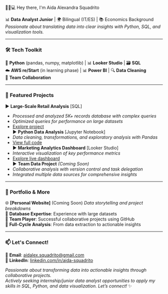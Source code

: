 👩🏻💻 Hey there, I'm Aida Alexandra Squadrito

 📊 **Data Analyst Junior** | 🌍 Bilingual (IT/ES) | 📚 Economics Background  
_Passionate about translating data into clear insights with Python, SQL, and visualization tools._

---

### 🛠️ **Tech Toolkit** 
🐍 **Python** (pandas, numpy, matplotlib) | 📊 **Looker Studio** | 🗃️ **SQL**  
☁️ **AWS re/Start** (in learning phase) | 📊 **Power BI** | 🔍 **Data Cleaning**  
👥 **Team Collaboration**

---

### 🌟 **Featured Projects** 
▶️ **Large-Scale Retail Analysis** [SQL]
   - _Processed and analyzed 5K+ records database with complex queries_  
   - _Optimized queries for performance on large datasets_  
   - [Explore project](https://github.com/Aidalex/EsercitazioneFinale_SQL.git)  
▶️ **Python Data Analysis** [Jupyter Notebook]
   - _Data cleaning, transformations, and exploratory analysis with Pandas_ 
   - [View full code](https://github.com/Aidalex/EsercitazioneFinale_Python.git)  
▶️ **Marketing Analytics Dashboard** [Looker Studio] 
   - _Interactive visualization of key performance metrics_ 
   - [Explore live dashboard](https://lookerstudio.google.com/s/kxZLuMfAorY)  
▶️ **Team Data Project** *(Coming Soon)*  
   - _Collaborative analysis with version control and task delegation_  
   - _Integrated multiple data sources for comprehensive insights_  

--- 

### 📂 **Portfolio & More** 
  🌐 **[Personal Website]** (Coming Soon) _Data storytelling and project breakdowns_  
🔹 **Database Expertise**: Experience with large datasets  
🔹 **Team Player**: Successful collaborative projects using GitHub  
🔹 **Full-Cycle Analysis**: From data extraction to actionable insights  

---
### 📫 **Let's Connect!**
📧 **Email**: aidalex.squadrito@gmail.com  
🔗 **LinkedIn**: [linkedin.com/in/aida-squadrito](https://www.linkedin.com/in/aida-alexandra-squadrito-785172273/)


_Passionate about transforming data into actionable insights through collaborative projects.  
Actively seeking internship/junior data analyst opportunities to apply my skills in SQL, Python, and data visualization. Let’s connect!_ ✨


